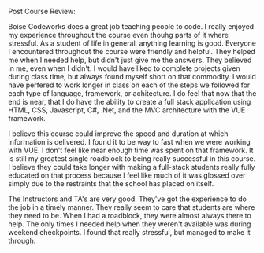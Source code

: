 Post Course Review:

Boise Codeworks does a great job teaching people to code. I really enjoyed my experience throughout the course even thouhg parts of it where stressful. As a student of life in general, anything learning is good. Everyone I encountered throughout the course were friendly and helpful. They helped me when I needed help, but didn't just give me the answers. They believed in me, even when I didn't. I would have liked to complete projects given during class time, but always found myself short on that commodity. I would have perfered to work longer in class on each of the steps we followed for each type of language, framework, or achitecture. I do feel that now that the end is near, that I do have the ability to create a full stack application using HTML, CSS, Javascript, C#, .Net, and the MVC architecture with the VUE framework. 

I believe this course could improve the speed and duration at which information is delivered. I found it to be way to fast when we were working with VUE. I don't feel like near enough time was spent on that framework. It is still my greatest single roadblock to being really successful in this course. I believe they could take longer with making a full-stack students really fully educated on that process because I feel like much of it was glossed over simply due to the restraints that the school has placed on itself. 

The Instructors and TA's are very good. They've got the experience to do the job in a timely manner. They really seem to care that students are where they need to be. When I had a roadblock, they were almost always there to help. The only times I needed help when they weren't available was during weekend checkpoints. I found that really stressful, but managed to make it through.